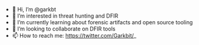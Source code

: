 - 👋 Hi, I’m @garkbt
- 👀 I’m interested in threat hunting and DFIR
- 🌱 I’m currently learning about forensic artifacts and open source tooling
- 💞️ I’m looking to collaborate on DFIR tools
- 📫 How to reach me: https://twitter.com/Garkbit/_
<!---
garkbt/garkbt is a ✨ special ✨ repository because its `README.md` (this file) appears on your GitHub profile.
You can click the Preview link to take a look at your changes.
--->
